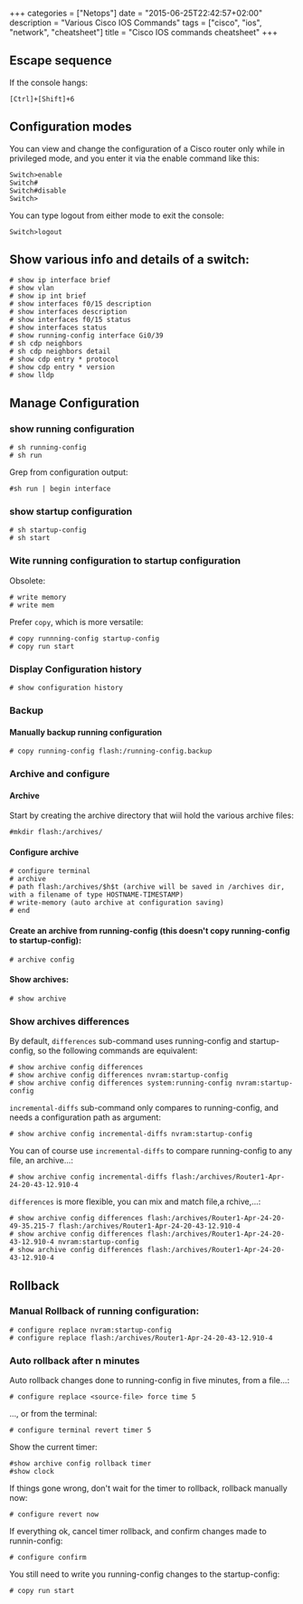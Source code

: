 +++
categories = ["Netops"]
date = "2015-06-25T22:42:57+02:00"
description = "Various Cisco IOS Commands"
tags = ["cisco", "ios", "network", "cheatsheet"]
title = "Cisco IOS commands cheatsheet"
+++

## Escape sequence

If the console hangs:

```
[Ctrl]+[Shift]+6
```

## Configuration modes

You can view and change the configuration of a Cisco router only while in privileged
mode, and you enter it via the enable command like this:

```
Switch>enable
Switch#
Switch#disable
Switch>
```

You can type logout from either mode to exit the console:

```
Switch>logout
```

## Show various info and details of a switch:

```
# show ip interface brief
# show vlan
# show ip int brief
# show interfaces f0/15 description
# show interfaces description
# show interfaces f0/15 status
# show interfaces status
# show running-config interface Gi0/39
# sh cdp neighbors
# sh cdp neighbors detail
# show cdp entry * protocol
# show cdp entry * version
# show lldp
```


## Manage Configuration

### show running configuration

```
# sh running-config
# sh run
```

Grep from configuration output:

```
#sh run | begin interface
```

### show startup configuration

```
# sh startup-config
# sh start
```

### Wite running configuration to startup configuration

Obsolete:

```
# write memory
# write mem
```

Prefer `copy`, which is more versatile:

```
# copy runnning-config startup-config
# copy run start
```

### Display Configuration history

```
# show configuration history
```

### Backup

#### Manually backup running configuration

```
# copy running-config flash:/running-config.backup
```

### Archive and configure

#### Archive

Start by creating the archive directory that wiil hold the various archive files:

```
#mkdir flash:/archives/
```

#### Configure archive

```
# configure terminal
# archive
# path flash:/archives/$h$t (archive will be saved in /archives dir, with a filename of type HOSTNAME-TIMESTAMP)
# write-memory (auto archive at configuration saving)
# end
```
#### Create an archive from running-config (this doesn't copy running-config to startup-config):

```
# archive config
```

#### Show archives:

```
# show archive
```

### Show archives differences

By default, `differences` sub-command uses running-config and startup-config, so the following commands are equivalent:

```
# show archive config differences
# show archive config differences nvram:startup-config
# show archive config differences system:running-config nvram:startup-config
```

`incremental-diffs` sub-command only compares to running-config, and needs a configuration path as argument:

```
# show archive config incremental-diffs nvram:startup-config
```

You can of course use `incremental-diffs` to compare running-config to any file, an archive...:

```
# show archive config incremental-diffs flash:/archives/Router1-Apr-24-20-43-12.910-4
```

`differences` is more flexible, you can mix and match file,a rchive,...:

```
# show archive config differences flash:/archives/Router1-Apr-24-20-49-35.215-7 flash:/archives/Router1-Apr-24-20-43-12.910-4
# show archive config differences flash:/archives/Router1-Apr-24-20-43-12.910-4 nvram:startup-config
# show archive config differences flash:/archives/Router1-Apr-24-20-43-12.910-4
```

## Rollback

### Manual Rollback of running configuration:

```
# configure replace nvram:startup-config
# configure replace flash:/archives/Router1-Apr-24-20-43-12.910-4 
```

### Auto rollback after n minutes

Auto rollback changes done to running-config in five minutes, from a file...:

```
# configure replace <source-file> force time 5
```

..., or from the terminal:

```
# configure terminal revert timer 5
```

Show the current timer:

```
#show archive config rollback timer
#show clock
```

If things gone wrong, don't wait for the timer to rollback, rollback manually now:

```
# configure revert now
```

If everything ok, cancel timer rollback, and confirm changes made to runnin-config:

```
# configure confirm
```

You still need to write you running-config changes to the startup-config:

```
# copy run start
```

